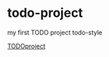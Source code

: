 # todo-project
my first TODO project
 todo-style

   

[TODOproject](https://user-images.githubusercontent.com/55979365/150206739-38b71db7-b437-43e0-96e7-4667f69a8792.png)
 
